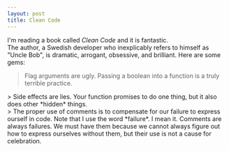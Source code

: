 ```yaml
---
layout: post
title: Clean Code
---
```


I'm reading a book called *Clean Code* and it is fantastic.  
The author, a Swedish developer who inexplicably refers to himself as "Uncle Bob", is dramatic, arrogant, obsessive, and brilliant.
Here are some gems:
> Flag arguments are ugly.  Passing a boolean into a function is a truly terrible practice.
<div></div>
> Side effects are lies.  Your function promises to do one thing, but it also does other *hidden* things.  
<div></div>
> The proper use of comments is to compensate for our failure to express ourself in code.  Note that I use the word *failure*.  I mean it.  Comments are always failures.  We must have them because we cannot always figure out how to express ourselves without them, but their use is not a cause for celebration.

